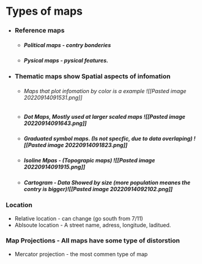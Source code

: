# Types of maps
 - ### Reference maps 
	 - ##### Political maps - contry bonderies 
	 - ##### Pysical maps - pysical features. 
- ### Thematic maps show **Spatial aspects**  of infomation
	- ###### Maps that plot infomation by color is a example ![[Pasted image 20220914091531.png]]
	- ##### Dot Maps, Mostly used at larger scaled maps ![[Pasted image 20220914091643.png]]
	- ##### Graduated symbol maps. (Is not specfic, due to data overlaping) ![[Pasted image 20220914091823.png]]
	- ##### Isoline Mpas - (Topograpic maps) ![[Pasted image 20220914091915.png]]
	- ##### Cartogram - Data Showed by size (more population meanes the contry is bigger)![[Pasted image 20220914092102.png]]

### Location
* Relative location - can change (go south from 7/11)
* Ablsoute location - A street name, adress, longitude, laditued. 

### Map Projections - All maps have some type of distorstion 
* Mercator projection - the most commen type of map
